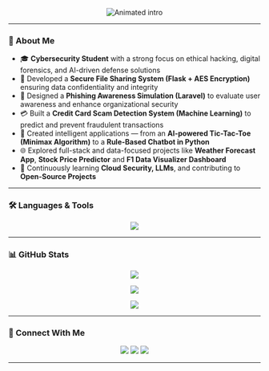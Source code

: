 <p align="center">
  <img src="https://readme-typing-svg.demolab.com?font=Fira+Code&size=35&pause=1000&duration=4000&center=true&vCenter=true&width=600&lines=Hey+there,+I'm+Yatin!;Cybersecurity+Enthusiast;Tech+Explorer;Aspiring+Ethical+Hacker&color=20E4C7%2CF20CE0%2CFFA500%2C00FFFF" alt="Animated intro" />
</p>

---

### 🧠 About Me  

- 🎓 **Cybersecurity Student** with a strong focus on ethical hacking, digital forensics, and AI-driven defense solutions   
- 🔐 Developed a **Secure File Sharing System (Flask + AES Encryption)** ensuring data confidentiality and integrity  
- 🧠 Designed a **Phishing Awareness Simulation (Laravel)** to evaluate user awareness and enhance organizational security
- 💳 Built a **Credit Card Scam Detection System (Machine Learning)** to predict and prevent fraudulent transactions 
- 🤖 Created intelligent applications — from an **AI-powered Tic-Tac-Toe (Minimax Algorithm)** to a **Rule-Based Chatbot in Python**  
- 🌐 Explored full-stack and data-focused projects like **Weather Forecast App**, **Stock Price Predictor** and **F1 Data Visualizer Dashboard**  
- 🚀 Continuously learning **Cloud Security, LLMs**, and contributing to **Open-Source Projects**  

---

### 🛠️ Languages & Tools

<p align="center">
  <img src="https://skillicons.dev/icons?i=c,cpp,java,python,javascript,php,html,css,react,nodejs,flask,mysql,git,github,docker,linux,vscode,tensorflow,pytorch,threejs,mongodb,vite,&perline=4" />
</p>

---

### 📊 GitHub Stats

<p align="center">
  <img src="https://github-readme-stats.vercel.app/api?username=yatinannam&show_icons=true&theme=radical" />
</p>

<p align="center">
  <img src="https://github-readme-streak-stats.herokuapp.com?user=yatinannam&theme=radical" />
</p>

<p align="center">
  <img src="https://github-profile-summary-cards.vercel.app/api/cards/profile-details?username=yatinannam&theme=radical" />
</p>

---

### 🔗 Connect With Me

<p align="center">
  <a href="mailto:ninjayatin@gmail.com"><img src="https://img.shields.io/badge/Email-D14836?style=for-the-badge&logo=gmail&logoColor=white" /></a>
  <a href="https://github.com/yatinannam"><img src="https://img.shields.io/badge/GitHub-181717?style=for-the-badge&logo=github&logoColor=white" /></a>
  <a href="https://www.linkedin.com/in/yatinannam/"><img src="https://img.shields.io/badge/LinkedIn-0A66C2?style=for-the-badge&logo=linkedin&logoColor=white" /></a>
</p>

---
